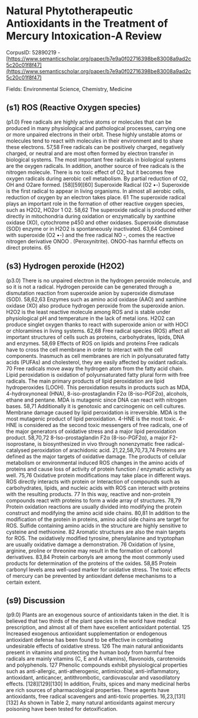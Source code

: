 # Natural Phytotherapeutic Antioxidants in the Treatment of Mercury Intoxication-A Review

CorpusID: 52890219 - [https://www.semanticscholar.org/paper/b7e9a0f02716398be83008a9ad2c5c20c01f8f47](https://www.semanticscholar.org/paper/b7e9a0f02716398be83008a9ad2c5c20c01f8f47)

Fields: Environmental Science, Chemistry, Medicine

## (s1) ROS (Reactive Oxygen species)
(p1.0) Free radicals are highly active atoms or molecules that can be produced in many physiological and pathological processes, carrying one or more unpaired electrons in their orbit. These highly unstable atoms or molecules tend to react with molecules in their environment and to share these electrons. 57,58 Free radicals can be positively charged, negatively charged, or neutral and are most often formed by electron transfer in biological systems. The most important free radicals in biological systems are the oxygen radicals. In addition, another source of free radicals is the nitrogen molecule. There is no toxic effect of O2, but it becomes free oxygen radicals during aerobic cell metabolism. By partial reduction of O2, OH and O2are formed. [58][59][60] Superoxide Radical (O2 •-) Superoxide is the first radical to appear in living organisms. In almost all aerobic cells, reduction of oxygen by an electron takes place. 61 The superoxide radical plays an important role in the formation of other reactive oxygen species, such as H2O2, HO2or 1 O2. 58,62 The superoxide radical is produced either directly in mitochondria during oxidation or enzymatically by xanthine oxidase (XO), cytochrome p450 and other oxidases. Superoxide dismutase (SOD) enzyme or in H2O2 is spontaneously inactivated. 63,64 Combined with superoxide (O2 •-) and the free radical NO -, comes the reactive nitrogen derivative ONOO . (Peroxynitrite). ONOO-has harmful effects on direct proteins. 65
## (s3) Hydrogen peroxide (H2O2)
(p3.0) There is no unpaired electron in the hydrogen peroxide molecule, and so it is not a radical. Hydrogen peroxide can be generated through a dismutation reaction from superoxide anion by superoxide dismutase (SOD). 58,62,63 Enzymes such as amino acid oxidase (AAO) and xanthine oxidase (XO) also produce hydrogen peroxide from the superoxide anion. H2O2 is the least reactive molecule among ROS and is stable under physiological pH and temperature in the lack of metal ions. H2O2 can produce singlet oxygen thanks to react with superoxide anion or with HOCl or chloramines in living systems. 62,68 Free radical species (ROS) affect all important structures of cells such as proteins, carbohydrates, lipids, DNA and enzymes. 58,69 Effects of ROS on lipids and proteins Free radicals have to cross the cell membrane in order to interact with the cell components. Inasmuch as cell membranes are rich in polyunsaturated fatty acids (PUFAs) and cholesterol, they are easily affected by oxidant radicals. 70 Free radicals move away the hydrogen atom from the fatty acid chain. Lipid peroxidation is oxidation of polyunsaturated fatty plural form with free radicals. The main primary products of lipid peroxidation are lipid hydroperoxides (LOOH). This peroxidation results in products such as MDA, 4-hydroxynoneal (HNA), 8-iso-prostaglandin F2α (8-iso-PGF2α), alcohols, ethane and pentane. MDA is mutagenic since DNA can react with nitrogen bases. 58,71 Additionally it is genotoxic and carcinogenic on cell cultures. Membrane damage caused by lipid peroxidation is irreversible. MDA is the most mutagenic product of lipid peroxidation. 4-HNE is the most toxic. 4-HNE is considered as the second toxic messengers of free radicals, one of the major generators of oxidative stress and a major lipid peroxidation product. 58,70,72 8-Iso-prostaglandin F2α (8-iso-PGF2α), a major F2-isoprostane, is biosynthesized in vivo through nonenzymatic free radical-catalysed peroxidation of arachidonic acid. 21,22,58,70,73,74 Proteins are defined as the major targets of oxidative damage. The products of cellular metabolism or environmental induced ROS changes in the amino acids of proteins and cause loss of activity of protein function / enzymatic activity as well. 75,76 Oxidative protein modifications may take place in different ways. ROS directly interacts with protein or Interaction of compounds such as carbohydrates, lipids, and nucleic acids with ROS can interact with proteins with the resulting products. 77 In this way, reactive and non-protein compounds react with proteins to form a wide array of structures. 78,79 Protein oxidation reactions are usually divided into modifying the protein construct and modifying the amino acid side chains. 80,81 In addition to the modification of the protein in proteins, amino acid side chains are target for ROS. Sulfide containing amino acids in the structure are highly sensitive to cysteine and methionine. 82 Aromatic structures are also the main targets for ROS. The oxidatively modified tyrosine, phenylalanine and tryptophan are usually oxidative damage a demonstration. 76 Oxidation of lysine, arginine, proline or threonine may result in the formation of carbonyl derivatives. 83,84 Protein carbonyls are among the most commonly used products for determination of the proteins of the oxides. 58,85 Protein carbonyl levels area well-used marker for oxidative stress. The toxic effects of mercury can be prevented by antioxidant defense mechanisms to a certain extent.
## (s9) Discussion
(p9.0) Plants are an exogenous source of antioxidants taken in the diet. It is believed that two thirds of the plant species in the world have medical prescription, and almost all of them have excellent antioxidant potential. 125 Increased exogenous antioxidant supplementation or endogenous antioxidant defense has been found to be effective in combating undesirable effects of oxidative stress. 126 The main natural antioxidants present in vitamins and protecting the human body from harmful free radicals are mainly vitamins (C, E and A vitamins), flavonoids, carotenoids and polyphenols. 127 Phenolic compounds exhibit physiological properties such as anti-allergic, anti-atherogenic, antimicrobial, anti-inflammatory, antioxidant, anticancer, antithrombotic, cardiovascular and vasodilatory effects. [128][129][130] In addition, Fruits, spices and many medicinal herbs are rich sources of pharmacological properties. These agents have antioxidants, free radical scavengers and anti-toxic properties. 16,23,[131][132] As shown in Table 2, many natural antioxidants against mercury poisoning have been tested for detoxification. 
